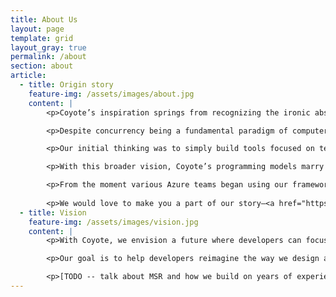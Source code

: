 ```yaml
---
title: About Us
layout: page
template: grid
layout_gray: true
permalink: /about
section: about
article:
  - title: Origin story
    feature-img: /assets/images/about.jpg
    content: |
        <p>Coyote’s inspiration springs from recognizing the ironic absence of tooling for developing concurrent systems.</p>

        <p>Despite concurrency being a fundamental paradigm of computer science—all layers of a computer system are concurrent, starting from the hardware to the operating system, to applications, distributed systems, and cloud—not much attention has previously been given to the problem of testing these systems for correctness. Current practices dictate that unit tests be deterministic, often leading to the oblique art of stress testing to weed out bugs.</p>

        <p>Our initial thinking was to simply build tools focused on testing, but we quickly realized any technique focused only on testing would have severely limited value: Developers want to write elegant, correct, and performant code on the first go—they don’t want to be tracing buggy interleavings late into the wee hours.</p>

        <p>With this broader vision, Coyote’s programming models marry design, implementation, and testing for remarkable productivity.</p>

        <p>From the moment various Azure teams began using our framework, we’ve been receiving <a href="/Coyote/case-studies" target="_blank">enthusiastic feedback</a>. What started as one service using Coyote has now expanded to more than ten and growing.</p> 
        
        <p>We would love to make you a part of our story—<a href="https://github.com/microsoft/coyote" target="_blank">join our developer community</a> today.</p>
  - title: Vision
    feature-img: /assets/images/vision.jpg
    content: |
        <p>With Coyote, we envision a future where developers can focus on coding only. Through rapid design-implement-test cycles, Coyote empowers developers with a quantum leap in productivity. The technology provides programming frameworks that reduce the gap between design and implementation and offers unmatched testing capabilities for weeding out bugs early.</p>

        <p>Our goal is to help developers reimagine the way we design and implement asynchronous or distributed systems.</p>

        <p>[TODO -- talk about MSR and how we build on years of experience in testing and formal methods and software engineering]</p>
---
```


